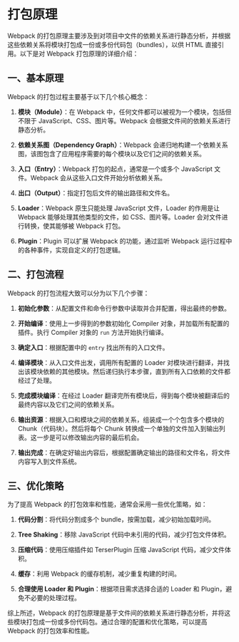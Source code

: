 # 打包原理

Webpack 的打包原理主要涉及到对项目中文件的依赖关系进行静态分析，并根据这些依赖关系将模块打包成一份或多份代码包（bundles），以供 HTML 直接引用。以下是对 Webpack 打包原理的详细介绍：

## 一、基本原理

Webpack 的打包过程主要基于以下几个核心概念：

1. **模块（Module）**：在 Webpack 中，任何文件都可以被视为一个模块，包括但不限于 JavaScript、CSS、图片等。Webpack 会根据文件间的依赖关系进行静态分析。

2. **依赖关系图（Dependency Graph）**：Webpack 会递归地构建一个依赖关系图，该图包含了应用程序需要的每个模块以及它们之间的依赖关系。

3. **入口（Entry）**：Webpack 打包的起点，通常是一个或多个 JavaScript 文件。Webpack 会从这些入口文件开始分析依赖关系。

4. **出口（Output）**：指定打包后文件的输出路径和文件名。

5. **Loader**：Webpack 原生只能处理 JavaScript 文件，Loader 的作用是让 Webpack 能够处理其他类型的文件，如 CSS、图片等。Loader 会对文件进行转换，使其能够被 Webpack 打包。

6. **Plugin**：Plugin 可以扩展 Webpack 的功能，通过监听 Webpack 运行过程中的各种事件，实现自定义的打包逻辑。

## 二、打包流程

Webpack 的打包流程大致可以分为以下几个步骤：

1. **初始化参数**：从配置文件和命令行参数中读取并合并配置，得出最终的参数。

2. **开始编译**：使用上一步得到的参数初始化 Compiler 对象，并加载所有配置的插件。执行 Compiler 对象的 `run` 方法开始执行编译。

3. **确定入口**：根据配置中的 `entry` 找出所有的入口文件。

4. **编译模块**：从入口文件出发，调用所有配置的 Loader 对模块进行翻译，并找出该模块依赖的其他模块。然后递归执行本步骤，直到所有入口依赖的文件都经过了处理。

5. **完成模块编译**：在经过 Loader 翻译完所有模块后，得到每个模块被翻译后的最终内容以及它们之间的依赖关系。

6. **输出资源**：根据入口和模块之间的依赖关系，组装成一个个包含多个模块的 Chunk（代码块）。然后将每个 Chunk 转换成一个单独的文件加入到输出列表。这一步是可以修改输出内容的最后机会。

7. **输出完成**：在确定好输出内容后，根据配置确定输出的路径和文件名，将文件内容写入到文件系统。

## 三、优化策略

为了提高 Webpack 的打包效率和性能，通常会采用一些优化策略，如：

1. **代码分割**：将代码分割成多个 bundle，按需加载，减少初始加载时间。

2. **Tree Shaking**：移除 JavaScript 代码中未引用的代码，减少打包文件体积。

3. **压缩代码**：使用压缩插件如 TerserPlugin 压缩 JavaScript 代码，减少文件体积。

4. **缓存**：利用 Webpack 的缓存机制，减少重复构建的时间。

5. **合理使用 Loader 和 Plugin**：根据项目需求选择合适的 Loader 和 Plugin，避免不必要的处理过程。

综上所述，Webpack 的打包原理是基于文件间的依赖关系进行静态分析，并将这些模块打包成一份或多份代码包。通过合理的配置和优化策略，可以提高 Webpack 的打包效率和性能。
